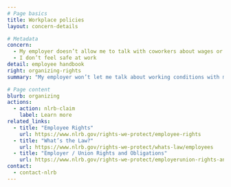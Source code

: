 ```yaml
---
# Page basics
title: Workplace policies
layout: concern-details

# Metadata
concern:
  - My employer doesn’t allow me to talk with coworkers about wages or working conditions
  - I don’t feel safe at work
detail: employee handbook
right: organizing-rights
summary: "My employer won’t let me talk about working conditions with my coworkers"

# Page content
blurb: organizing
actions:
  - action: nlrb-claim
    label: Learn more
related_links:
  - title: "Employee Rights"
    url: https://www.nlrb.gov/rights-we-protect/employee-rights
  - title: "What’s the Law?"
    url: https://www.nlrb.gov/rights-we-protect/whats-law/employees
  - title: "Employer / Union Rights and Obligations"
    url: https://www.nlrb.gov/rights-we-protect/employerunion-rights-and-obligations
contact:
  - contact-nlrb
---
```

